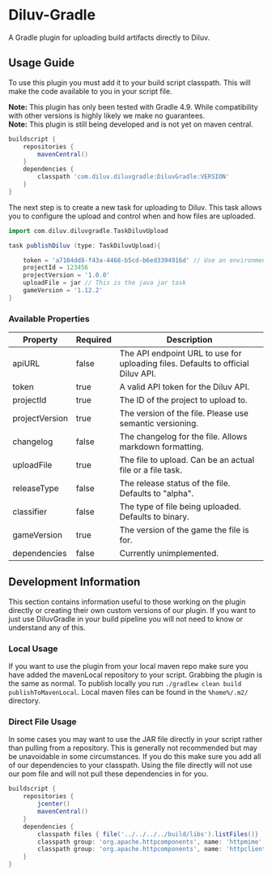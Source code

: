 # Diluv-Gradle
A Gradle plugin for uploading build artifacts directly to Diluv.

## Usage Guide
To use this plugin you must add it to your build script classpath. This will make the code available to you in your script file.

**Note:** This plugin has only been tested with Gradle 4.9. While compatibility with other versions is highly likely we make no guarantees.    
**Note:** This plugin is still being developed and is not yet on maven central.    

```groovy
buildscript {
    repositories {        
        mavenCentral()
    }
    dependencies {
        classpath 'com.diluv.diluvgradle:DiluvGradle:VERSION'
    }
}
```

The next step is to create a new task for uploading to Diluv. This task allows you to configure the upload and control when and how files are uploaded.

```groovy
import com.diluv.diluvgradle.TaskDiluvUpload

task publishDiluv (type: TaskDiluvUpload){

    token = 'a7104dd8-f43a-4468-b5cd-b6ed3394916d' // Use an environment property!
    projectId = 123456
    projectVersion = '1.0.0'
    uploadFile = jar // This is the java jar task
    gameVersion = '1.12.2'
}
```

### Available Properties

| Property       | Required | Description                                                                      |
|----------------|----------|----------------------------------------------------------------------------------|
| apiURL         | false    | The API endpoint URL to use for uploading files. Defaults to official Diluv API. |
| token          | true     | A valid API token for the Diluv API.                                             |
| projectId      | true     | The ID of the project to upload to.                                              |
| projectVersion | true     | The version of the file. Please use semantic versioning.                         |
| changelog      | false    | The changelog for the file. Allows markdown formatting.                          |
| uploadFile     | true     | The file to upload. Can be an actual file or a file task.                        |
| releaseType    | false    | The release status of the file. Defaults to "alpha".                             |
| classifier     | false    | The type of file being uploaded. Defaults to binary.                             |
| gameVersion    | true     | The version of the game the file is for.                                         |
| dependencies   | false    | Currently unimplemented.                                                         |

## Development Information
This section contains information useful to those working on the plugin directly or creating their own custom versions of our plugin. If you want to just use DiluvGradle in your build pipeline you will not need to know or understand any of this.

### Local Usage
If you want to use the plugin from your local maven repo make sure you have added the mavenLocal repository to your script. Grabbing the plugin is the same as normal. To publish locally you run `./gradlew clean build publishToMavenLocal`. Local maven files can be found in the `%home%/.m2/` directory.

### Direct File Usage
In some cases you may want to use the JAR file directly in your script rather than pulling from a repository. This is generally not recommended but may be unavoidable in some circumstances. If you do this make sure you add all of our dependencies to your classpath. Using the file directly will not use our pom file and will not pull these dependencies in for you.

```groovy
buildscript {
    repositories {
        jcenter()
        mavenCentral()
    }
    dependencies {
        classpath files { file('../../../../build/libs').listFiles()}
        classpath group: 'org.apache.httpcomponents', name: 'httpmime', version: '4.5.2'
        classpath group: 'org.apache.httpcomponents', name: 'httpclient', version: '4.5.2'
    }
}
```
